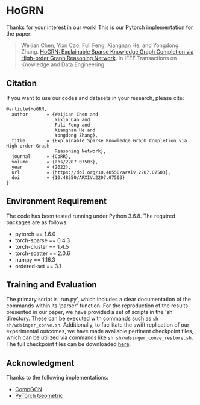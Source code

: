 # HoGRN
Thanks for your interest in our work!
This is our Pytorch implementation for the paper:

>Weijian Chen, Yixn Cao, Fuli Feng, Xiangnan He, and Yongdong Zhang. [HoGRN: Explainable Sparse Knowledge Graph Completion via High-order Graph Reasoning Network](https://arxiv.org/abs/2207.07503). In IEEE Transactions on Knowledge and Data Engineering.

## Citation 
If you want to use our codes and datasets in your research, please cite:
```
@article{HoGRN,
  author       = {Weijian Chen and
                  Yixin Cao and
                  Fuli Feng and
                  Xiangnan He and
                  Yongdong Zhang},
  title        = {Explainable Sparse Knowledge Graph Completion via High-order Graph
                  Reasoning Network},
  journal      = {CoRR},
  volume       = {abs/2207.07503},
  year         = {2022},
  url          = {https://doi.org/10.48550/arXiv.2207.07503},
  doi          = {10.48550/ARXIV.2207.07503}
}
```
## Environment Requirement
The code has been tested running under Python 3.6.8. The required packages are as follows:
* pytorch == 1.6.0
* torch-sparse == 0.4.3
* torch-cluster == 1.4.5
* torch-scatter == 2.0.6
* numpy == 1.16.3
* ordered-set == 3.1

## Training and Evaluation
The primary script is 'run.py', which includes a clear documentation of the commands within its 'parser' function.
For the reproduction of the results presented in our paper, we have provided a set of scripts in the 'sh' directory. These can be executed with commands such as ```sh sh/wdsinger_conve.sh```. 
Additionally, to facilitate the swift replication of our experimental outcomes, we have made available pertinent checkpoint files, which can be utilized via commands like ```sh sh/wdsinger_conve_restore.sh```.
The full checkpoint files can be downloaded [here](https://drive.google.com/file/d/1Oo81Ge15FS2S5zHYtqb4jH4nn6HZegfA/view?usp=drive_link).
 
## Acknowledgment
Thanks to the following implementations:
* [CompGCN](https://github.com/malllabiisc/CompGCN)
* [PyTorch Geometric](https://github.com/pyg-team/pytorch_geometric)

